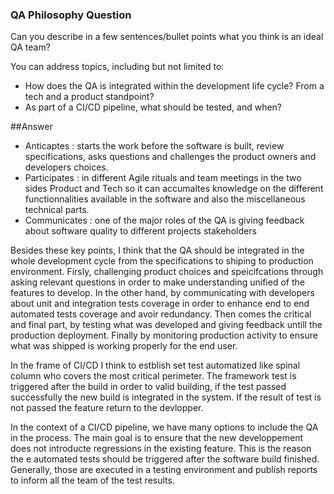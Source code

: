 

### QA Philosophy Question

Can you describe in a few sentences/bullet points what you think is an ideal QA team?

You can address topics, including but not limited to:
- How does the QA is integrated within the development life cycle? From a tech and a product standpoint?
- As part of a CI/CD pipeline, what should be tested, and when?
 

##Answer 

- Anticaptes : starts the work before the software is built, review specifications, asks questions and challenges the product owners and developers choices.
- Participates : in different Agile rituals and team meetings in the two sides Product and Tech so it can accumaltes knowledge on the different functionnalities available in the software and also the miscellaneous technical parts.
- Communicates : one of the major roles of the QA is giving feedback about software quality to different projects stakeholders

Besides these key points, I think that the QA should be integrated in the whole development cycle from the specifications to shiping to production environment. Firsly, challenging product choices and speicifcations through asking relevant questions in order to make understanding unified of the features to develop. In the other hand, by communicating with developers about unit and integration tests coverage in order to enhance end to end automated tests coverage and avoir redundancy. Then comes the critical and final part, by testing what was developed and giving feedback untill the production deployment. Finally by monitoring production activity to ensure what was shipped is working properly for the end user.

In the frame of CI/CD I think to estblish set test automatized like spinal column who covers the most critical perimeter.
The framework test is triggered after the build in order to valid building, if the test passed successfully the new build is integrated in the system.
If the result of test is not passed the feature return to the devlopper.  

In the context of a CI/CD pipeline, we have many options to include the QA in the process. 
The main goal is to ensure that the new developpement does not introducte regressions in the existing feature. 
This is the reason the e automated tests should be triggered after the software build finished. 
Generally, those are executed in a testing environment and publish reports to inform all the team of the test results.
